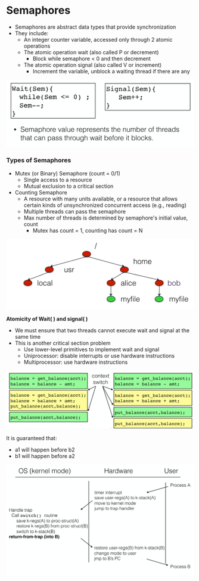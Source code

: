 # Semaphores

* Semaphores are abstract data types that provide synchronization
* They include:
  * An integer counter variable, accessed only through 2 atomic operations
  * The atomic operation wait \(also called P or decrement\)
    * Block while semaphore &lt; 0 and then decrement
  * The atomic operation signal \(also called V or increment\)
    * Increment the variable, unblock a waiting thread if there are any

![Definition: Semaphore](../.gitbook/assets/image%20%2857%29.png)

### Types of Semaphores

* Mutex \(or Binary\) Semaphore \(count = 0/1\)
  * Single access to a resource
  * Mutual exclusion to a critical section
* Counting Semaphore
  * A resource with many units available, or a resource that allows certain kinds of unsynchronized concurrent access \(e.g., reading\)
  * Multiple threads can pass the semaphore
  * Max number of threads is determined by semaphore's initial value, count
    * Mutex has count = 1, counting has count = N

![](../.gitbook/assets/image%20%2815%29.png)

**Atomicity of Wait\( \) and signal\( \)**

* We must ensure that two threads cannot execute wait and signal at the same time
* This is another critical section problem
  * Use lower-level primitives to implement wait and signal
  * Uniprocessor: disable interrupts or use hardware instructions
  * Multiprocessor: use hardware instructions

![A Rendezvous Problem](../.gitbook/assets/image%20%2837%29.png)

It is guaranteed that:

* a1 will happen before b2
* b1 will happen before a2

![](../.gitbook/assets/image%20%2840%29.png)

